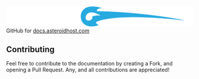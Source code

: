![Asteroid Logo](https://github.com/AsteroidHost/docs-v2/blob/gh-pages/img/Asteroid-banner.png)
GitHub for [docs.asteroidhost.com](https://docs.asteroidhost.com)

## Contributing
Feel free to contribute to the documentation by creating a Fork, and opening a Pull Request. Any, and all contributions are appreciated!